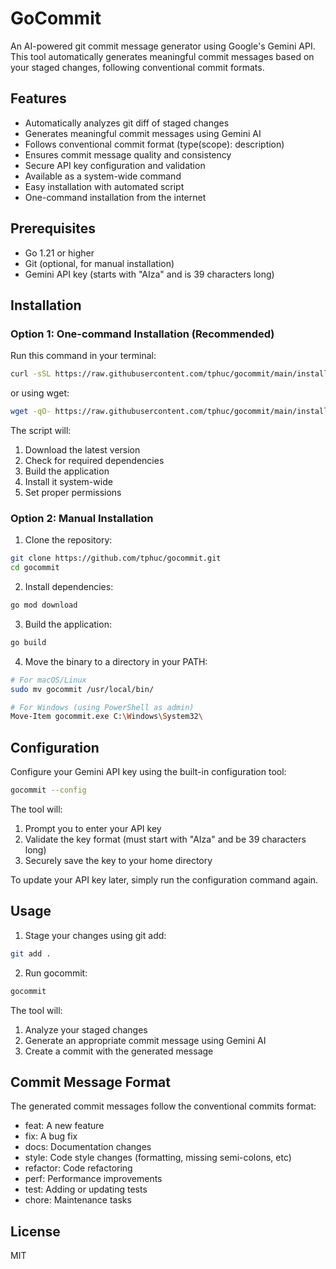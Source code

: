 # GoCommit

An AI-powered git commit message generator using Google's Gemini API. This tool automatically generates meaningful commit messages based on your staged changes, following conventional commit formats.

## Features

- Automatically analyzes git diff of staged changes
- Generates meaningful commit messages using Gemini AI
- Follows conventional commit format (type(scope): description)
- Ensures commit message quality and consistency
- Secure API key configuration and validation
- Available as a system-wide command
- Easy installation with automated script
- One-command installation from the internet

## Prerequisites

- Go 1.21 or higher
- Git (optional, for manual installation)
- Gemini API key (starts with "AIza" and is 39 characters long)

## Installation

### Option 1: One-command Installation (Recommended)
Run this command in your terminal:
```bash
curl -sSL https://raw.githubusercontent.com/tphuc/gocommit/main/install.sh | bash
```
or using wget:
```bash
wget -qO- https://raw.githubusercontent.com/tphuc/gocommit/main/install.sh | bash
```

The script will:
1. Download the latest version
2. Check for required dependencies
3. Build the application
4. Install it system-wide
5. Set proper permissions

### Option 2: Manual Installation
1. Clone the repository:
```bash
git clone https://github.com/tphuc/gocommit.git
cd gocommit
```

2. Install dependencies:
```bash
go mod download
```

3. Build the application:
```bash
go build
```

4. Move the binary to a directory in your PATH:
```bash
# For macOS/Linux
sudo mv gocommit /usr/local/bin/

# For Windows (using PowerShell as admin)
Move-Item gocommit.exe C:\Windows\System32\
```

## Configuration

Configure your Gemini API key using the built-in configuration tool:

```bash
gocommit --config
```

The tool will:
1. Prompt you to enter your API key
2. Validate the key format (must start with "AIza" and be 39 characters long)
3. Securely save the key to your home directory

To update your API key later, simply run the configuration command again.

## Usage

1. Stage your changes using git add:
```bash
git add .
```

2. Run gocommit:
```bash
gocommit
```

The tool will:
1. Analyze your staged changes
2. Generate an appropriate commit message using Gemini AI
3. Create a commit with the generated message

## Commit Message Format

The generated commit messages follow the conventional commits format:

- feat: A new feature
- fix: A bug fix
- docs: Documentation changes
- style: Code style changes (formatting, missing semi-colons, etc)
- refactor: Code refactoring
- perf: Performance improvements
- test: Adding or updating tests
- chore: Maintenance tasks

## License

MIT 
